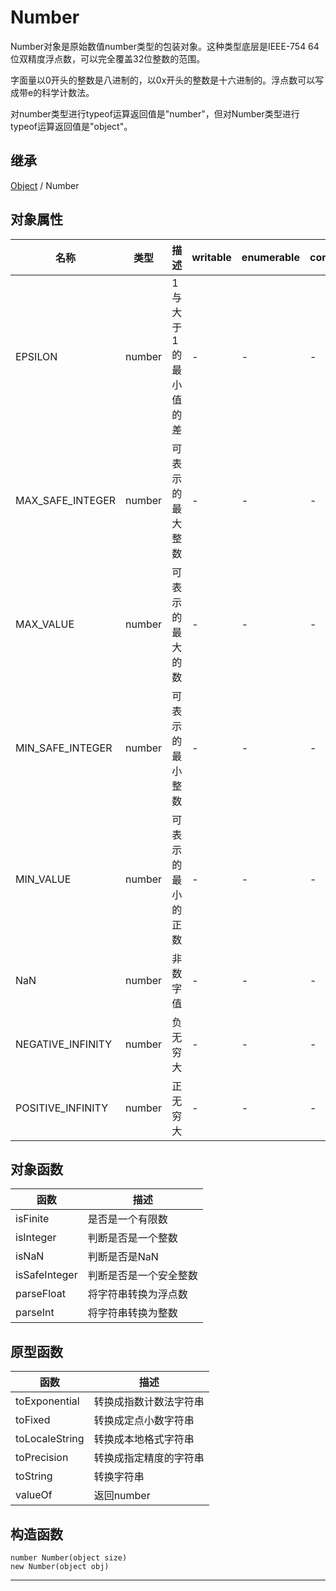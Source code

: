 # Number

Number对象是原始数值number类型的包装对象。这种类型底层是IEEE-754 64位双精度浮点数，可以完全覆盖32位整数的范围。

字面量以0开头的整数是八进制的，以0x开头的整数是十六进制的。浮点数可以写成带e的科学计数法。

对number类型进行typeof运算返回值是"number"，但对Number类型进行typeof运算返回值是"object"。

## 继承

[Object](Object.md) / Number

## 对象属性

| 名称 | 类型 | 描述 |  writable | enumerable | configurable |
|---|---|---|---|---|---|
| EPSILON  | number | 1与大于1的最小值的差 | - | - | - |
| MAX_SAFE_INTEGER  | number | 可表示的最大整数 | - | - | - |
| MAX_VALUE | number | 可表示的最大的数 | - | - | - |
| MIN_SAFE_INTEGER |  number | 可表示的最小整数 | - | - | - |
| MIN_VALUE | number | 可表示的最小的正数 | - | - | - |
| NaN | number | 非数字值 | - | - | - |
| NEGATIVE_INFINITY | number | 负无穷大 | - | - | - |
| POSITIVE_INFINITY | number | 正无穷大 | - | - | - |

## 对象函数

| 函数 | 描述 |
|---|---|
| isFinite | 是否是一个有限数 |
| isInteger | 判断是否是一个整数 |
| isNaN | 判断是否是NaN |
| isSafeInteger | 判断是否是一个安全整数 |
| parseFloat | 将字符串转换为浮点数 |
| parseInt | 将字符串转换为整数 |

## 原型函数

| 函数 | 描述 |
|---|---|
| toExponential | 转换成指数计数法字符串 |
| toFixed | 转换成定点小数字符串 |
| toLocaleString | 转换成本地格式字符串 |
| toPrecision | 转换成指定精度的字符串 |
| toString | 转换字符串 |
| valueOf | 返回number |

## 构造函数

```
number Number(object size)
new Number(object obj)
```
---

